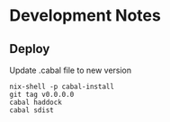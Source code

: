 # Development Notes

## Deploy

Update .cabal file to new version

```
nix-shell -p cabal-install
git tag v0.0.0.0
cabal haddock
cabal sdist

```

